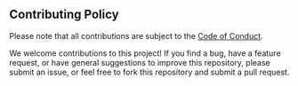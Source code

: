 ## Contributing Policy
Please note that all contributions are subject to the [Code of Conduct](CODE_OF_CONDUCT.md).

We welcome contributions to this project! If you find a bug, have a feature request, or have general suggestions to improve this repository, please submit an issue, or feel free to fork this repository and submit a pull request.
